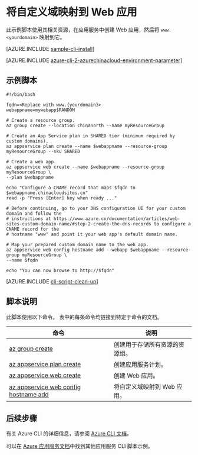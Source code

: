 <properties
    pageTitle="Azure CLI 脚本示例 - 将自定义域映射到 Web 应用 | Azure"
    description="Azure CLI 脚本示例 - 将自定义域映射到 Web 应用"
    services="app-service\web"
    documentationcenter=""
    author="cephalin"
    manager="erikre"
    editor=""
    tags="azure-service-management"
    translationtype="Human Translation" />
<tags
    ms.assetid="5ac4a680-cc73-4578-bcd6-8668c08802c2"
    ms.service="app-service-web"
    ms.workload="web"
    ms.devlang="azurecli"
    ms.tgt_pltfrm="na"
    ms.topic="article"
    ms.date="04/09/2017"
    wacn.date="05/02/2017"
    ms.author="cephalin"
    ms.sourcegitcommit="78da854d58905bc82228bcbff1de0fcfbc12d5ac"
    ms.openlocfilehash="f89aa33afee2524077c4cb3c6af1748146dfca82"
    ms.lasthandoff="04/22/2017" />

# <a name="map-a-custom-domain-to-a-web-app"></a>将自定义域映射到 Web 应用

此示例脚本使用其相关资源，在应用服务中创建 Web 应用，然后将 `www.<yourdomain>` 映射到它。

[AZURE.INCLUDE [sample-cli-install](../../includes/sample-cli-install.md)]

[AZURE.INCLUDE [azure-cli-2-azurechinacloud-environment-parameter](../../includes/azure-cli-2-azurechinacloud-environment-parameter.md)]

## <a name="sample-script"></a>示例脚本

    #!/bin/bash

    fqdn=<Replace with www.{yourdomain}>
    webappname=mywebapp$RANDOM

    # Create a resource group.
    az group create --location chinanorth --name myResourceGroup

    # Create an App Service plan in SHARED tier (minimum required by custom domains).
    az appservice plan create --name $webappname --resource-group myResourceGroup --sku SHARED

    # Create a web app.
    az appservice web create --name $webappname --resource-group myResourceGroup \
    --plan $webappname

    echo "Configure a CNAME record that maps $fqdn to $webappname.chinacloudsites.cn"
    read -p "Press [Enter] key when ready ..."

    # Before continuing, go to your DNS configuration UI for your custom domain and follow the 
    # instructions at https://www.azure.cn/documentation/articles/web-sites-custom-domain-name/#step-2-create-the-dns-records to configure a CNAME record for the 
    # hostname "www" and point it your web app's default domain name.

    # Map your prepared custom domain name to the web app.
    az appservice web config hostname add --webapp $webappname --resource-group myResourceGroup \
    --name $fqdn

    echo "You can now browse to http://$fqdn"


[AZURE.INCLUDE [cli-script-clean-up](../../includes/cli-script-clean-up.md)]

## <a name="script-explanation"></a>脚本说明

此脚本使用以下命令。 表中的每条命令均链接到特定于命令的文档。

| 命令 | 说明 |
|---|---|
| [az group create](https://docs.microsoft.com/zh-cn/cli/azure/group#create) | 创建用于存储所有资源的资源组。 |
| [az appservice plan create](https://docs.microsoft.com/zh-cn/cli/azure/appservice/plan#create) | 创建应用服务计划。 |
| [az appservice web create](https://docs.microsoft.com/zh-cn/cli/azure/appservice/web#delete) | 创建 Web 应用。 |
| [az appservice web config hostname add](https://docs.microsoft.com/zh-cn/cli/azure/appservice/web/config/hostname#add) | 将自定义域映射到 Web 应用。 |

## <a name="next-steps"></a>后续步骤

有关 Azure CLI 的详细信息，请参阅 [Azure CLI 文档](https://docs.microsoft.com/zh-cn/cli/azure/overview)。

可以在 [Azure 应用服务文档](/documentation/articles/app-service-cli-samples/)中找到其他应用服务 CLI 脚本示例。

<!--Update_Description: wording update-->